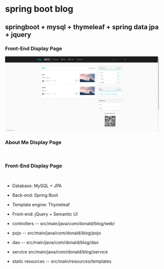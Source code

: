 # spring boot blog

## springboot + mysql + thymeleaf + spring data jpa + jquery


### Front-End Display Page
![](https://github.com/realdonald1994/blog-backend/blob/master/Sketch.png)

### About Me Display Page
![]()

### Front-End Display Page
![]()

- Database: MySQL + JPA

- Back-end: Spring Boot

- Template engine: Thymeleaf

- Front-end: jQuery + Semantic UI

* controllers -- src/main/java/com/donald/blog/web/

* pojo -- src/main/java/com/donald/blog/pojo

* dao -- src/main/java/com/donald/blog/dao

* service src/main/java/com/donald/blog/service

* static resources -- src/main/resources/templates
